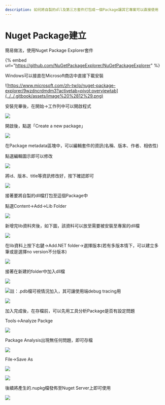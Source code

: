```yaml
---
description: 如何將自製的dll及第三方套件打包成一個Package讓其它專案可以直接使用
---
```


# Nuget Package建立

簡易做法，使用Nuget Package Explorer套件

{% embed url="https://github.com/NuGetPackageExplorer/NuGetPackageExplorer" %}

Windows可以接直在Microsoft商店中直接下載安裝

![https://www.microsoft.com/zh-tw/p/nuget-package-explorer/9wzdncrdmdm3?activetab=pivot:overviewtab](../../.gitbook/assets/image%20%2812%29.png)

安裝完畢後，在開始→工作列中可以開啟程式

![](../../.gitbook/assets/image%20%2830%29.png)

開啟後，點選「Create a new package」

![](../../.gitbook/assets/image%20%28250%29.png)

在Package metadata區塊中，可以編輯套件的資訊\(名稱、版本、作者、相依性\)

點選編輯圖示即可以修改

![](../../.gitbook/assets/image%20%2876%29.png)

將id、版本、title等資訊修改好，按下確認即可

![](../../.gitbook/assets/image%20%28101%29.png)

接著要將自製的dll檔打包至這個Package中

點選Content→Add→Lib Folder

![](../../.gitbook/assets/image%20%2810%29.png)

新增完lib資料夾後，如下圖，該資料可以放至需要被安裝至專案的dll檔

![](../../.gitbook/assets/image%20%2853%29.png)

在lib資料上按下右鍵→Add.NET folder→選擇版本\(若有多版本情下，可以建立多筆或是選擇no version不分版本\)

![](../../.gitbook/assets/image%20%28102%29.png)

接著在新建的folder中加入dll檔

![](../../.gitbook/assets/image%20%2840%29.png)

![&#x8A3B;&#xFF1A;.pdb&#x6A94;&#x53EF;&#x8996;&#x60C5;&#x6CC1;&#x52A0;&#x5165;&#xFF0C;&#x5176;&#x53EF;&#x8B93;&#x4F7F;&#x7528;&#x7AEF;debug tracing&#x7528;](../../.gitbook/assets/image%20%28132%29.png)

![](../../.gitbook/assets/image%20%28190%29.png)

加入完成後，在存檔前，可以先用工具分析Package是否有設定問題

Tools→Analyze Packge

![](../../.gitbook/assets/image%20%28106%29.png)

Package Analysis出現無任何問題，即可存檔

![](../../.gitbook/assets/image%20%28197%29.png)

File→Save As

![](../../.gitbook/assets/image%20%286%29.png)

![](../../.gitbook/assets/image%20%28125%29.png)

後續將產生的.nupkg檔發佈至Nuget Server上即可使用

![](../../.gitbook/assets/image%20%2884%29.png)

